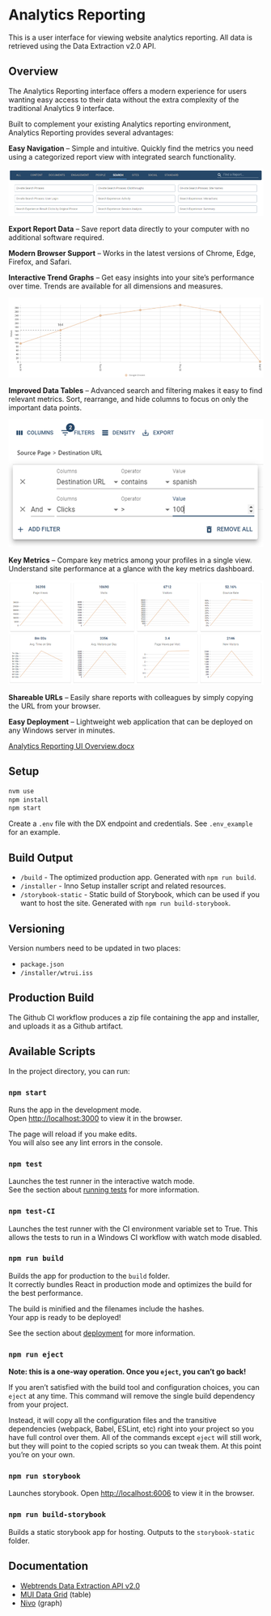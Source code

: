 # Analytics Reporting

This is a user interface for viewing website analytics reporting. All data is retrieved using the Data Extraction v2.0 API.

## Overview

The Analytics Reporting interface offers a modern experience for users wanting easy access to their data without the extra complexity of the traditional Analytics 9 interface.

Built to complement your existing Analytics reporting environment, Analytics Reporting provides several advantages:

**Easy Navigation** – Simple and intuitive. Quickly find the metrics you need using a categorized report view with integrated search functionality.

![Easy Navigation](./documentation/easy_nav.png)

**Export Report Data** – Save report data directly to your computer with no additional software required.

**Modern Browser Support** – Works in the latest versions of Chrome, Edge, Firefox, and Safari.

**Interactive Trend Graphs** – Get easy insights into your site’s performance over time. Trends are available for all dimensions and measures.

![Trend Graph](./documentation/trend_graph.png)

**Improved Data Tables** – Advanced search and filtering makes it easy to find relevant metrics. Sort, rearrange, and hide columns to focus on only the important data points.

![Table Filtering](./documentation/table_filter.png)

**Key Metrics** – Compare key metrics among your profiles in a single view. Understand site performance at a glance with the key metrics dashboard.

![Key Metrics](./documentation/key_metrics.png)

**Shareable URLs** – Easily share reports with colleagues by simply copying the URL from your browser.

**Easy Deployment** – Lightweight web application that can be deployed on any Windows server in minutes.

[Analytics Reporting UI Overview.docx](./documentation/Analytics_Reporting_UI_Overview.docx)

## Setup

```bash
nvm use
npm install
npm start
```

Create a `.env` file with the DX endpoint and credentials. See `.env_example` for an example.

## Build Output

- `/build` - The optimized production app. Generated with `npm run build`.
- `/installer` - Inno Setup installer script and related resources.
- `/storybook-static` - Static build of Storybook, which can be used if you want to host the site. Generated with `npm run build-storybook`.

## Versioning

Version numbers need to be updated in two places:

- `package.json`
- `/installer/wtrui.iss`

## Production Build

The Github CI workflow produces a zip file containing the app and installer, and uploads it as a Github artifact.

## Available Scripts

In the project directory, you can run:

### `npm start`

Runs the app in the development mode.\
Open [http://localhost:3000](http://localhost:3000) to view it in the browser.

The page will reload if you make edits.\
You will also see any lint errors in the console.

### `npm test`

Launches the test runner in the interactive watch mode.\
See the section about [running tests](https://facebook.github.io/create-react-app/docs/running-tests) for more information.

### `npm test-CI`

Launches the test runner with the CI environment variable set to True.
This allows the tests to run in a Windows CI workflow with watch mode disabled.

### `npm run build`

Builds the app for production to the `build` folder.\
It correctly bundles React in production mode and optimizes the build for the best performance.

The build is minified and the filenames include the hashes.\
Your app is ready to be deployed!

See the section about [deployment](https://facebook.github.io/create-react-app/docs/deployment) for more information.

### `npm run eject`

**Note: this is a one-way operation. Once you `eject`, you can’t go back!**

If you aren’t satisfied with the build tool and configuration choices, you can `eject` at any time. This command will remove the single build dependency from your project.

Instead, it will copy all the configuration files and the transitive dependencies (webpack, Babel, ESLint, etc) right into your project so you have full control over them. All of the commands except `eject` will still work, but they will point to the copied scripts so you can tweak them. At this point you’re on your own.

### `npm run storybook`

Launches storybook.
Open [http://localhost:6006](http://localhost:6006) to view it in the browser.

### `npm run build-storybook`

Builds a static storybook app for hosting.
Outputs to the `storybook-static` folder.

## Documentation

- [Webtrends Data Extraction API v2.0](https://onpremises.webtrends.help/docs/about-the-data-extraction-api)
- [MUI Data Grid](https://mui.com/x/react-data-grid/) (table)
- [Nivo](https://nivo.rocks/) (graph)
